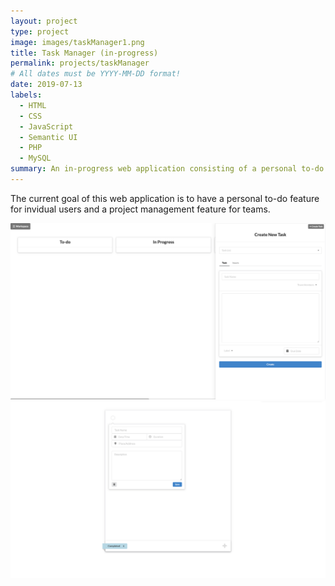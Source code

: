```yaml
---
layout: project
type: project
image: images/taskManager1.png
title: Task Manager (in-progress)
permalink: projects/taskManager
# All dates must be YYYY-MM-DD format!
date: 2019-07-13
labels:
  - HTML
  - CSS
  - JavaScript
  - Semantic UI
  - PHP
  - MySQL
summary: An in-progress web application consisting of a personal to-do feature for invidual users and a project management feature for teams.
---
```


The current goal of this web application is to have a personal to-do feature for invidual users and a project management feature for teams.

<img class="ui fluid image" src="../images/taskManager1.png">
<img class="ui fluid image" src="../images/taskManager2.png">
